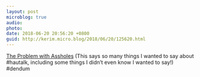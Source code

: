 ```yaml
---
layout: post
microblog: true
audio: 
photo: 
date: 2018-06-20 20:56:20 +0800
guid: http://kerim.micro.blog/2018/06/20/125620.html
---
```

[The Problem with Assholes](http://publicanthropologist.cmi.no/2018/06/20/the-problem-with-assholes/) (This says so many things I wanted to say about #hautalk, including some things I didn’t even know I wanted to say!) #dendum
